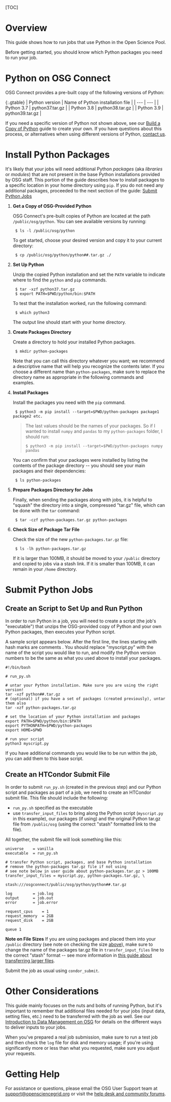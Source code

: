[title]: - "Run Python Scripts on the OS Pool"

[TOC]

# Overview

This guide shows how to run jobs that use Python in the Open Science Pool.

Before getting started, you should know which Python packages you need to run your job.  

# Python on OSG Connect

OSG Connect provides a pre-built copy of the following versions of Python: 

{:.gtable}
  | Python version  | Name of Python installation file |
  | --- | --- |
  | Python 3.7 | python37.tar.gz |
  | Python 3.8 | python38.tar.gz |
  | Python 3.9 | python39.tar.gz |

If you need a specific version of Python not shown 
above, see our [Build a Copy of Python][python-build] guide to create
your own. If you have questions about this process, or alternatives 
when using different versions of Python, [contact us][get-help].

# Install Python Packages

It's likely that your jobs will need additional Python *packages* 
(aka *libraries* or *modules*) that are not
present in the base Python installations provided by OSG staff. This portion of the
guide describes how to install packages to a specific location in your home directory
using `pip`. If you do not need any additional packages, proceeded to the 
next section of the guide: [Submit Python Jobs](#submit-python-jobs)

1. **Get a Copy of OSG-Provided Python**

	OSG Connect's pre-built copies of Python are located at the path `/public/osg/python`. 
	You can see available versions by running:
	
		$ ls -l /public/osg/python
	
	To get started, choose your desired version and copy it to your current directory:
	
		$ cp /public/osg/python/python##.tar.gz ./

1. **Set Up Python**

	Unzip the copied Python installation and set the `PATH` variable to indicate 
	where to find the `python` and `pip` commands. 
	
		$ tar -xzf python37.tar.gz
		$ export PATH=$PWD/python/bin:$PATH

	To test that the installation worked, run the following command: 
	
		$ which python3
	
	The output line should start with your home directory. 

1. **Create Packages Directory**
	
	Create a directory to hold your installed Python packages. 
	
		$ mkdir python-packages
		
	Note that you can call this directory whatever you want; we recommend a 
	descriptive name that will help you recognize the contents later. If you 
	choose a different name than `python-packages`, make sure to replace the 
	directory name as appropriate in the following commands and examples. 

1. **Install Packages**

	Install the packages you need with the `pip` command. 
	
		$ python3 -m pip install --target=$PWD/python-packages package1 package2 etc.

	> The last values should be the names of your packages. So if I wanted to install 
	> `numpy` and `pandas` to my `python-packages` folder, I should run:  
	> 
	>     $ python3 -m pip install --target=$PWD/python-packages numpy pandas
	
	You can confirm that your packages were installed by listing the contents of 
	the package directory -- you should see your main packages and their dependencies: 
	
		$ ls python-packages

1. **Prepare Packages Directory for Jobs**

	Finally, when sending the packages along with jobs, it is helpful to "squash" 
	the directory into a single, compressed "tar.gz" file, which can be done with 
	the `tar` command: 
	
		$ tar -czf python-packages.tar.gz python-packages

1. **Check Size of Package Tar File**

	Check the size of the new `python-packages.tar.gz` file:
	
		$ ls -lh python-packages.tar.gz
	
	If it is larger than 100MB, it should be moved to your `/public` directory 
	and copied to jobs via a stash link. If it is smaller than 100MB, it can 
	remain in your `/home` directory. 

# Submit Python Jobs

## Create an Script to Set Up and Run Python

In order to run Python in a job, you will need to create a script (the job's "executable") 
that unzips the OSG-provided copy of Python and your own Python packages, then 
executes your Python script. 

A sample script appears below. After the first line, the lines starting
with hash marks are comments . You should replace \"myscript.py\" with
the name of the script you would like to run, and modify the Python
version numbers to be the same as what you used above to install your
packages.

	#!/bin/bash

	# run_py.sh

	# untar your Python installation. Make sure you are using the right version!
	tar -xzf python##.tar.gz
	# (optional) if you have a set of packages (created previously), untar them also
	tar -xzf python-packages.tar.gz

	# set the location of your Python installation and packages
	export PATH=$PWD/python/bin:$PATH
	export PYTHONPATH=$PWD/python-packages
	export HOME=$PWD

	# run your script
	python3 myscript.py

If you have additional commands you would like to be run within the job,
you can add them to this base script. 

## Create an HTCondor Submit File

In order to submit `run_py.sh` (created in the previous step) and our Python script 
and packages as part of a job, we 
need to create an HTCondor submit file. This file should include the following:

* `run_py.sh` specified as the executable
* use `transfer_input_files` to bring along the Python script 
(`myscript.py` in this example), our packages (if 
using) and the original Python tar.gz file from `/public/osg` (using the 
correct "stash" formatted link to the file).

All together, the submit file will look something like this: 

	universe 	= vanilla     
	executable 	= run_py.sh

	# transfer Python script, packages, and base Python installation
	# remove the python-packages tar.gz file if not using
	# see note below in user guide about python-packages.tar.gz > 100MB
	transfer_input_files = myscript.py, python-packages.tar.gz, \
						   stash:///osgconnect/public/osg/python/python##.tar.gz

	log         = job.log
	output      = job.out
	error       = job.error

	request_cpus 	= 1 
	request_memory 	= 2GB
	request_disk 	= 2GB

	queue 1

**Note on File Sizes** If you are using 
packages and placed them into your `/public` directory (see note on checking the 
size [above]()), make sure to change the name of the packages tar.gz file in
`transfer_input_files` line to the correct "stash" format -- see more information 
in [this guide about transferring larger files](5000639798). 

Submit the job as usual using `condor_submit`. 

# Other Considerations

This guide mainly focuses on the nuts and bolts of running Python, but it's important 
to remember that additional files needed for your jobs (input data, setting files, etc.) 
need to be transferred with the job as well. See our [Introduction to Data Management 
on OSG][data-intro] for details on the different ways to deliver inputs to your jobs. 

When you've prepared a real job submission, make sure to run a test job and then check 
the `log` file for disk and memory usage; if you're using significantly more or less 
than what you requested, make sure you adjust your requests. 

# Getting Help

For assistance or questions, please email the OSG User Support
team  at [support@opensciencegrid.org](mailto:support@opensciencegrid.org) or visit the [help desk and community forums](http://support.opensciencegrid.org).

[module-guide]: 12000048518
[data-intro]: 12000002985
[get-help]: 12000084585
[python-build]: TBD 